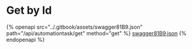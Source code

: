 # Get by Id

{% openapi src="../.gitbook/assets/swagger81B9.json" path="/api/automationtask/get" method="get" %}
[swagger81B9.json](../.gitbook/assets/swagger81B9.json)
{% endopenapi %}

